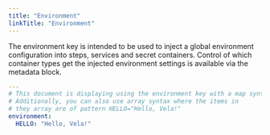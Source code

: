 ```yaml
---
title: "Environment"
linkTitle: "Environment"
---
```


The environment key is intended to be used to inject a global environment configuration into steps, services and secret containers. Control of which container types get the injected environment settings is available via the metadata block.

```yaml
---
# This document is displaying using the environment key with a map syntax.
# Additionally, you can also use array syntax where the items in
# they array are of pattern HELLO="Hello, Vela!"
environment:
  HELLO: "Hello, Vela!"
```

